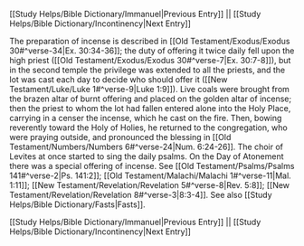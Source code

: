 [[Study Helps/Bible Dictionary/Immanuel|Previous Entry]]  ||  [[Study Helps/Bible Dictionary/Incontinency|Next Entry]]

 The preparation of incense is described in [[Old Testament/Exodus/Exodus 30#^verse-34|Ex. 30:34-36]]; the duty of offering it twice daily fell upon the high priest ([[Old Testament/Exodus/Exodus 30#^verse-7|Ex. 30:7-8]]), but in the second temple the privilege was extended to all the priests, and the lot was cast each day to decide who should offer it ([[New Testament/Luke/Luke 1#^verse-9|Luke 1:9]]). Live coals were brought from the brazen altar of burnt offering and placed on the golden altar of incense; then the priest to whom the lot had fallen entered alone into the Holy Place, carrying in a censer the incense, which he cast on the fire. Then, bowing reverently toward the Holy of Holies, he returned to the congregation, who were praying outside, and pronounced the blessing in [[Old Testament/Numbers/Numbers 6#^verse-24|Num. 6:24-26]]. The choir of Levites at once started to sing the daily psalms. On the Day of Atonement there was a special offering of incense. See [[Old Testament/Psalms/Psalms 141#^verse-2|Ps. 141:2]]; [[Old Testament/Malachi/Malachi 1#^verse-11|Mal. 1:11]]; [[New Testament/Revelation/Revelation 5#^verse-8|Rev. 5:8]]; [[New Testament/Revelation/Revelation 8#^verse-3|8:3-4]]. See also [[Study Helps/Bible Dictionary/Fasts|Fasts]].

[[Study Helps/Bible Dictionary/Immanuel|Previous Entry]]  ||  [[Study Helps/Bible Dictionary/Incontinency|Next Entry]]